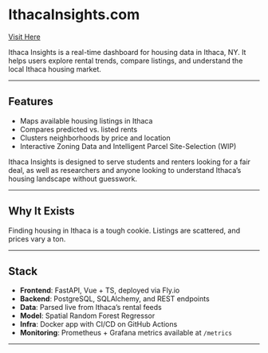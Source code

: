 # IthacaInsights.com  
[Visit Here](https://ithacainsights.com/)

Ithaca Insights is a real-time dashboard for housing data in Ithaca, NY. It helps users explore rental trends, compare listings, and understand the local Ithaca housing market.

---

## Features

- Maps available housing listings in Ithaca
- Compares predicted vs. listed rents
- Clusters neighborhoods by price and location
- Interactive Zoning Data and Intelligent Parcel Site-Selection (WIP)

Ithaca Insights is designed to serve students and renters looking for a fair deal, as well as researchers and anyone looking to understand Ithaca’s housing landscape without guesswork.

---
## Why It Exists

Finding housing in Ithaca is a tough cookie. Listings are scattered, and prices vary a ton.

---
## Stack

- **Frontend**: FastAPI, Vue + TS, deployed via Fly.io  
- **Backend**: PostgreSQL, SQLAlchemy, and REST endpoints  
- **Data**: Parsed live from Ithaca’s rental feeds
- **Model**: Spatial Random Forest Regressor
- **Infra**: Docker app with CI/CD on GitHub Actions  
- **Monitoring**: Prometheus + Grafana metrics available at `/metrics`
  
---
